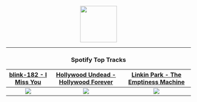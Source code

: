 <p align="center">
  <a href="https://www.tobiasmichael.de">
    <img src="https://tobiasmichael.de/assets/logo.gif" width="100" height="100"/>
  </a>
</p>

---

<h3 align="center">Spotify Top Tracks</h3>

[blink-182 - I Miss You](https://open.spotify.com/track/1AdYZ6X00nXmO613Y7GJOl)|[Hollywood Undead - Hollywood Forever](https://open.spotify.com/track/5CNopDW4B3IBlspdSmvjCh)|[Linkin Park - The Emptiness Machine](https://open.spotify.com/track/2PnlsTsOTLE5jnBnNe2K0A)
:---:|:----:|:----:
<img src="https://i.scdn.co/image/ab67616d00001e020538b48c180256e0bdd8363f"/>|<img src="https://i.scdn.co/image/ab67616d00001e0227b1affc753caff12c012542"/>|<img src="https://i.scdn.co/image/ab67616d00001e02c0db065619ed208515412917"/>